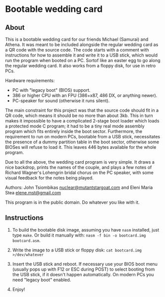Bootable wedding card
=====================

About
-----
This is a bootable wedding card for our friends Michael (Samurai) and Athena.
It was meant to be included alongside the regular wedding card as a QR code with
the source code. The code starts with a comment with instructions for how to
assemble it and write it to a USB stick, which would run the program when booted
on a PC. Sortof like an easter egg to go along the regular wedding card. It also
works from a floppy disk, for use in retro PCs.

Hardware requirements:

  - PC with "legacy boot" (BIOS) support.
  - 386 or higher CPU with an FPU (386+x87, 486 DX, or anything newer).
  - PC-speaker for sound (otherwise it runs silent).

The main constraint for this project was that the source code should fit in
a QR code, which means it should be no more than about 3kb. This in turn makes
it impossible to have a complicated 2-stage boot loader which loads a protected
mode C program; it had to be a tiny real mode assembly program which
fits entirely inside the boot sector. Furthermore, the requirement to run on
modern PCs, bootable from a USB stick, necessitates the presence of a dummy
partition table in the boot sector, otherwise some BIOSes will refuse to load
it. This leaves 446 bytes available for the whole program.

Due to all the above, the wedding card program is very simple. It draws a nice
backdrop, prints the names of the couple, and plays a few notes of Richard
Wagner's Lohengrin bridal chorus on the PC speaker, with some visual feedback
for the notes being played.

Authors: John Tsiombikas <nuclear@mutantstargoat.com> and
 Eleni Maria Stea <elene.mst@gmail.com>

This program is in the public domain. Do whatever you like with it.

Instructions
------------

  1. To build the bootable disk image, assuming you have `nasm` installed, just
     type `make`. Or build it manually with: `nasm -f bin -o bootcard.img
     bootcard.asm`.

  2. Write the image to a USB stick or floppy disk:
     `cat bootcard.img >/dev/whatever`

  3. Insert the USB stick and reboot. If necessary use your BIOS boot menu
     (usually pops up with F12 or ESC during POST) to select booting from the
     USB stick, if it doesn't happen automatically. On modern PCs you need
     "legacy boot" enabled.

  4. Enjoy!
